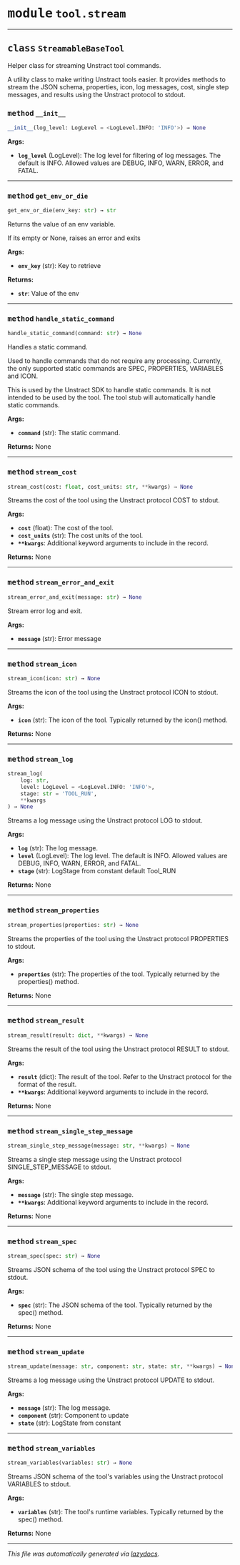 <!-- markdownlint-disable -->



# <kbd>module</kbd> `tool.stream`






---



## <kbd>class</kbd> `StreamableBaseTool`
Helper class for streaming Unstract tool commands. 

A utility class to make writing Unstract tools easier. It provides methods to stream the JSON schema, properties, icon, log messages, cost, single step messages, and results using the Unstract protocol to stdout. 



### <kbd>method</kbd> `__init__`

```python
__init__(log_level: LogLevel = <LogLevel.INFO: 'INFO'>) → None
```



**Args:**
 
 - <b>`log_level`</b> (LogLevel):  The log level for filtering of log messages. The default is INFO.  Allowed values are DEBUG, INFO, WARN, ERROR, and FATAL. 




---



### <kbd>method</kbd> `get_env_or_die`

```python
get_env_or_die(env_key: str) → str
```

Returns the value of an env variable. 

If its empty or None, raises an error and exits 



**Args:**
 
 - <b>`env_key`</b> (str):  Key to retrieve 



**Returns:**
 
 - <b>`str`</b>:  Value of the env 

---



### <kbd>method</kbd> `handle_static_command`

```python
handle_static_command(command: str) → None
```

Handles a static command. 

Used to handle commands that do not require any processing. Currently, the only supported static commands are SPEC, PROPERTIES, VARIABLES and ICON. 

This is used by the Unstract SDK to handle static commands. It is not intended to be used by the tool. The tool stub will automatically handle static commands. 



**Args:**
 
 - <b>`command`</b> (str):  The static command. 

**Returns:**
 None 

---



### <kbd>method</kbd> `stream_cost`

```python
stream_cost(cost: float, cost_units: str, **kwargs) → None
```

Streams the cost of the tool using the Unstract protocol COST to stdout. 



**Args:**
 
 - <b>`cost`</b> (float):  The cost of the tool. 
 - <b>`cost_units`</b> (str):  The cost units of the tool. 
 - <b>`**kwargs`</b>:  Additional keyword arguments to include in the record. 

**Returns:**
 None 

---



### <kbd>method</kbd> `stream_error_and_exit`

```python
stream_error_and_exit(message: str) → None
```

Stream error log and exit. 



**Args:**
 
 - <b>`message`</b> (str):  Error message 

---



### <kbd>method</kbd> `stream_icon`

```python
stream_icon(icon: str) → None
```

Streams the icon of the tool using the Unstract protocol ICON to stdout. 



**Args:**
 
 - <b>`icon`</b> (str):  The icon of the tool. Typically returned by the icon() method. 

**Returns:**
 None 

---



### <kbd>method</kbd> `stream_log`

```python
stream_log(
    log: str,
    level: LogLevel = <LogLevel.INFO: 'INFO'>,
    stage: str = 'TOOL_RUN',
    **kwargs
) → None
```

Streams a log message using the Unstract protocol LOG to stdout. 



**Args:**
 
 - <b>`log`</b> (str):  The log message. 
 - <b>`level`</b> (LogLevel):  The log level. The default is INFO.  Allowed values are DEBUG, INFO, WARN, ERROR, and FATAL. 
 - <b>`stage`</b> (str):  LogStage from constant default Tool_RUN 

**Returns:**
 None 

---



### <kbd>method</kbd> `stream_properties`

```python
stream_properties(properties: str) → None
```

Streams the properties of the tool using the Unstract protocol PROPERTIES to stdout. 



**Args:**
 
 - <b>`properties`</b> (str):  The properties of the tool. Typically returned by the properties() method. 

**Returns:**
 None 

---



### <kbd>method</kbd> `stream_result`

```python
stream_result(result: dict, **kwargs) → None
```

Streams the result of the tool using the Unstract protocol RESULT to stdout. 



**Args:**
 
 - <b>`result`</b> (dict):  The result of the tool. Refer to the Unstract protocol for the format of the result. 
 - <b>`**kwargs`</b>:  Additional keyword arguments to include in the record. 

**Returns:**
 None 

---



### <kbd>method</kbd> `stream_single_step_message`

```python
stream_single_step_message(message: str, **kwargs) → None
```

Streams a single step message using the Unstract protocol SINGLE_STEP_MESSAGE to stdout. 



**Args:**
 
 - <b>`message`</b> (str):  The single step message. 
 - <b>`**kwargs`</b>:  Additional keyword arguments to include in the record. 

**Returns:**
 None 

---



### <kbd>method</kbd> `stream_spec`

```python
stream_spec(spec: str) → None
```

Streams JSON schema of the tool using the Unstract protocol SPEC to stdout. 



**Args:**
 
 - <b>`spec`</b> (str):  The JSON schema of the tool. Typically returned by the spec() method. 



**Returns:**
 None 

---



### <kbd>method</kbd> `stream_update`

```python
stream_update(message: str, component: str, state: str, **kwargs) → None
```

Streams a log message using the Unstract protocol UPDATE to stdout. 



**Args:**
 
 - <b>`message`</b> (str):  The log message. 
 - <b>`component`</b> (str):  Component to update 
 - <b>`state`</b> (str):  LogState from constant 

---



### <kbd>method</kbd> `stream_variables`

```python
stream_variables(variables: str) → None
```

Streams JSON schema of the tool's variables using the Unstract protocol VARIABLES to stdout. 



**Args:**
 
 - <b>`variables`</b> (str):  The tool's runtime variables. Typically returned by the spec() method. 



**Returns:**
 None 




---

_This file was automatically generated via [lazydocs](https://github.com/ml-tooling/lazydocs)._
